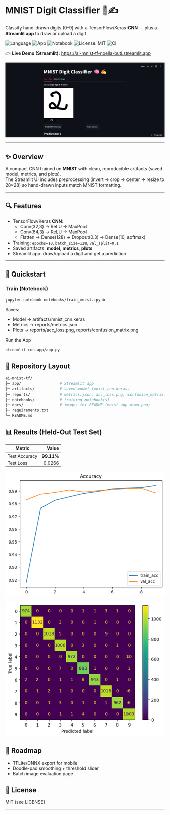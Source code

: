 # MNIST Digit Classifier 🧠✍️  
Classify hand-drawn digits (0–9) with a TensorFlow/Keras **CNN** — plus a **Streamlit app** to draw or upload a digit.

![Language](https://img.shields.io/badge/language-Python-blue.svg) 
![App](https://img.shields.io/badge/app-Streamlit-red.svg) 
![Notebook](https://img.shields.io/badge/tool-Jupyter-orange.svg) 
![License: MIT](https://img.shields.io/badge/License-MIT-green.svg) 
![CI](https://github.com/NoellaButi/ai-mnist-tf/actions/workflows/ci.yml/badge.svg?branch=main)

👉 **Live Demo (Streamlit):** https://ai-mnist-tf-noella-buti.streamlit.app

![App Demo](docs/mnist_app_demo.png)

---

## ✨ Overview
A compact CNN trained on **MNIST** with clean, reproducible artifacts (saved model, metrics, and plots).  
The Streamlit UI includes preprocessing (invert → crop → center → resize to 28×28) so hand-drawn inputs match MNIST formatting.

---

## 🔍 Features
- TensorFlow/Keras **CNN**:
  - Conv(32,3) → ReLU → MaxPool  
  - Conv(64,3) → ReLU → MaxPool  
  - Flatten → Dense(128) → Dropout(0.3) → Dense(10, softmax)
- Training: `epochs=10`, `batch_size=128`, `val_split=0.1`
- Saved artifacts: **model**, **metrics**, **plots**
- Streamlit app: draw/upload a digit and get a prediction

---

## 🚦 Quickstart

### Train (Notebook)
```bash
jupyter notebook notebooks/train_mnist.ipynb
```

Saves:
- Model → artifacts/mnist_cnn.keras
- Metrics → reports/metrics.json
- Plots → reports/acc_loss.png, reports/confusion_matrix.png

Run the App
```bash
streamlit run app/app.py
```

## 📁 Repository Layout
```bash
ai-mnist-tf/
├─ app/                 # Streamlit app
├─ artifacts/           # saved model (mnist_cnn.keras)
├─ reports/             # metrics.json, acc_loss.png, confusion_matrix.png
├─ notebooks/           # training notebook(s)
├─ docs/                # images for README (mnist_app_demo.png)
├─ requirements.txt
└─ README.md
```

## 📊 Results (Held-Out Test Set)

| Metric        |   Value   |
|---------------|----------:|
| Test Accuracy | **99.11%** |
| Test Loss     | 0.0266    |

![Accuracy & Loss](reports/Accuracy.png)

![Confusion Matrix](reports/confusion_matrix.png)


## 🔮 Roadmap
- TFLite/ONNX export for mobile
- Doodle-pad smoothing + threshold slider
- Batch image evaluation page

## 📜 License
MIT (see LICENSE)

---

